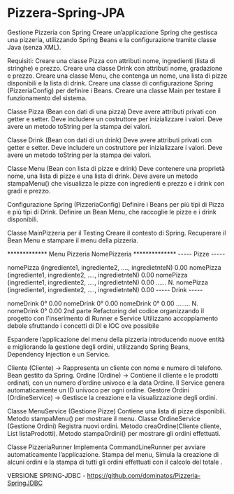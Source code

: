 # Pizzera-Spring-JPA
 
Gestione Pizzeria con Spring Creare un’applicazione Spring che gestisca una pizzeria, utilizzando Spring Beans e la configurazione tramite classe Java (senza XML).

Requisiti: Creare una classe Pizza con attributi nome, ingredienti (lista di stringhe) e prezzo. Creare una classe Drink con attributi nome, gradazione e prezzo. Creare una classe Menu, che contenga un nome, una lista di pizze disponibili e la lista di drink. Creare una classe di configurazione Spring (PizzeriaConfig) per definire i Beans. Creare una classe Main per testare il funzionamento del sistema.

Classe Pizza (Bean con dati di una pizza) Deve avere attributi privati con getter e setter. Deve includere un costruttore per inizializzare i valori. Deve avere un metodo toString per la stampa dei valori.

Classe Drink (Bean con dati di un drink) Deve avere attributi privati con getter e setter. Deve includere un costruttore per inizializzare i valori. Deve avere un metodo toString per la stampa dei valori.

Classe Menu (Bean con lista di pizze e drink) Deve contenere una proprietà nome, una lista di pizze e una lista di drink. Deve avere un metodo stampaMenu() che visualizza le pizze con ingredienti e prezzo e i drink con gradi e prezzo.

Configurazione Spring (PizzeriaConfig) Definire i Beans per più tipi di Pizza e più tipi di Drink. Definire un Bean Menu, che raccoglie le pizze e i drink disponibili.

Classe MainPizzeria per il Testing Creare il contesto di Spring. Recuperare il Bean Menu e stampare il menu della pizzeria.

************* Menu Pizzeria NomePizzeria ************** ----- Pizze -----

nomePizza (ingrediente1, ingrediente2, ...., ingredietnteN) 0.00
nomePizza (ingrediente1, ingrediente2, ...., ingredietnteN) 0.00
nomePizza (ingrediente1, ingrediente2, ...., ingredietnteN) 0.00 ...... N. nomePizza (ingrediente1, ingrediente2, ...., ingredietnteN) 0.00
----- Drink -----

nomeDrink 0° 0.00
nomeDrink 0° 0.00
nomeDrink 0° 0.00 ........ N. nomeDrink 0° 0.00
2nd parte
Refactoring del codice organizzando il progetto con l'inserimento di Runner e Service Utilizzano accoppiamento debole sfruttando i concetti di DI e IOC ove possibile

Espandere l’applicazione del menu della pizzeria introducendo nuove entità e migliorando la gestione degli ordini, utilizzando Spring Beans, Dependency Injection e un Service.

Cliente (Cliente) → Rappresenta un cliente con nome e numero di telefono. Bean gestito da Spring. Ordine (Ordine) → Contiene il cliente e le prodotti ordinati, con un numero d’ordine univoco e la data Ordine. Il Service genera automaticamente un ID univoco per ogni ordine. Gestore Ordini (OrdineService) → Gestisce la creazione e la visualizzazione degli ordini.

Classe MenuService (Gestione Pizze) Contiene una lista di pizze disponibili. Metodo stampaMenu() per mostrare il menu. Classe OrdineService (Gestione Ordini) Registra nuovi ordini. Metodo creaOrdine(Cliente cliente, List listaProdotti). Metodo stampaOrdini() per mostrare gli ordini effettuati.

Classe PizzeriaRunner Implementa CommandLineRunner per avviare automaticamente l’applicazione. Stampa del menu, Simula la creazione di alcuni ordini e la stampa di tutti gli ordini effettuati con il calcolo del totale .

VERSIONE SPRING-JDBC - https://github.com/dominatos/Pizzeria-SpringJDBC
